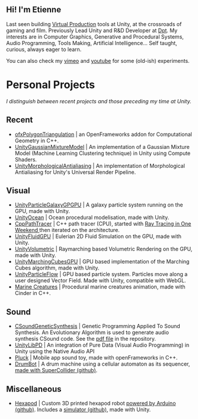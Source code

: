 ## Hi! I'm Etienne

Last seen building [Virtual Production](https://www.youtube.com/watch?v=Bn-QU4iGbw0) tools at Unity, at the crossroads of gaming and film. Previously
Lead Unity and R&D Developer at [Dpt](https://dpt.co/en/). My interests are in Computer Graphics, Generative and Procedural Systems, Audio Programming,
Tools Making, Artificial Intelligence... Self taught, curious, always eager to learn.

You can also check my [vimeo](https://vimeo.com/user29307828) and [youtube](https://www.youtube.com/channel/UCiuT9t87PFXYyD41Tkn0q6w) for some (old-ish) experiments.

# Personal Projects

_I distinguish between recent projects and those preceding my time at Unity._

## Recent

* [ofxPolygonTriangulation](https://github.com/etienne-p/ofxPolygonTriangulation) | an OpenFrameworks addon for Computational Geometry in C++.
* [UnityGaussianMixtureModel](https://github.com/etienne-p/UnityGaussianMixtureModel) | An implementation of a Gaussian Mixture Model (Machine Learning Clustering technique) in Unity using Compute Shaders.
* [UnityMorphologicalAntialiasing](https://github.com/etienne-p/UnityMorphologicalAntialiasing) | An implementation of Morphological Antialiasing for Unity's Universal Render Pipeline.

## Visual

* [UnityParticleGalaxyGPGPU](https://github.com/etienne-p/UnityParticleGalaxyGPGPU) | A galaxy particle system running on the GPU, made with Unity.
* [UnityOcean](https://github.com/etienne-p/UnityOcean) | Ocean procedural modelisation, made with Unity.
* [CppPathTracer](https://github.com/etienne-p/CppPathTracer) | C++ path tracer (CPU), started with [Ray Tracing in One Weekend
](https://raytracing.github.io/books/RayTracingInOneWeekend.html) then iterated on the architecture.
* [UnityFluidGPU](https://github.com/etienne-p/UnityFluidGPU) | Eulerian 2D Fluid Simulation on the GPU, made with Unity.
* [UnityVolumetric](https://github.com/etienne-p/UnityVolumetric) | Raymarching based Volumetric Rendering on the GPU, made with Unity.
* [UnityMarchingCubesGPU](https://github.com/etienne-p/UnityMarchingCubesGPU) | GPU based implementation of the Marching Cubes algorithm, made with Unity.
* [UnityParticleFlow](https://github.com/etienne-p/UnityParticleFlow) | GPU based particle system. Particles move along a user designed Vector Field. Made with Unity, compatible with WebGL.
* [Marine Creatures](https://vimeo.com/129248908) | Procedural marine creatures animation, made with Cinder in C++.

## Sound

* [CSoundGeneticSynthesis](https://github.com/etienne-p/CSoundGeneticSynthesis) | Genetic Programming Applied To Sound Synthesis. An Evolutionary Algorithm is used to generate audio synthesis CSound code. See the [pdf file](https://github.com/etienne-p/CSoundGeneticSynthesis/blob/master/EvolutionarySynthesis.pdf) in the repository.
* [UnityLibPD](https://github.com/etienne-p/UnityLibPD) | An integration of Pure Data (Visual Audio Programming) in Unity using the Native Audio API
* [Pluck](https://vimeo.com/161510988) | Mobile app sound toy, made with openFrameworks in C++.
* [DrumBot](https://vimeo.com/113220254) | A drum machine using a cellular automaton as its sequencer, [made with SuperCollider (github)](https://github.com/etienne-p/DrumBot).

## Miscellaneous

* [Hexapod](https://vimeo.com/210086693) | Custom 3D printed hexapod robot [powered by Arduino (github)](https://github.com/etienne-p/ArduinoHexapod).
Includes a [simulator (github)](https://github.com/etienne-p/UnityHexapodSimulator), made with Unity.